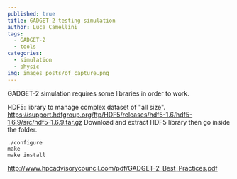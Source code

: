 ```yaml
---
published: true
title: GADGET-2 testing simulation
author: Luca Camellini
tags:
  - GADGET-2
  - tools
categories:
  - simulation
  - physic
img: images_posts/of_capture.png
---
```

GADGET-2 simulation requires some libraries in order to work.

HDF5: library to manage complex dataset of "all size".
https://support.hdfgroup.org/ftp/HDF5/releases/hdf5-1.6/hdf5-1.6.9/src/hdf5-1.6.9.tar.gz
Download and extract HDF5 library then go inside the folder.

```
./configure
make
make install

```




http://www.hpcadvisorycouncil.com/pdf/GADGET-2_Best_Practices.pdf